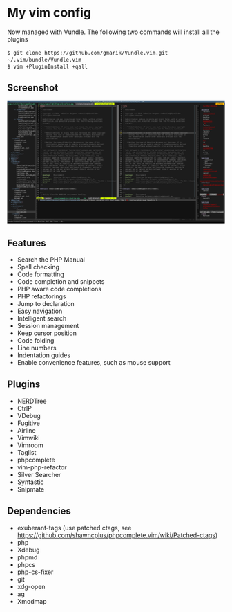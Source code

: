 # My vim config

Now managed with Vundle. The following two commands will install all the plugins

    $ git clone https://github.com/gmarik/Vundle.vim.git ~/.vim/bundle/Vundle.vim 
    $ vim +PluginInstall +qall

## Screenshot

![screenshot](/vim.png)

## Features

* Search the PHP Manual
* Spell checking
* Code formatting
* Code completion and snippets
* PHP aware code completions
* PHP refactorings
* Jump to declaration
* Easy navigation
* Intelligent search
* Session management
* Keep cursor position
* Code folding
* Line numbers
* Indentation guides
* Enable convenience features, such as mouse support

## Plugins

* NERDTree
* CtrlP
* VDebug
* Fugitive
* Airline
* Vimwiki
* Vimroom
* Taglist
* phpcomplete
* vim-php-refactor
* Silver Searcher
* Syntastic
* Snipmate

## Dependencies

* exuberant-tags (use patched ctags, see https://github.com/shawncplus/phpcomplete.vim/wiki/Patched-ctags)
* php
* Xdebug
* phpmd
* phpcs
* php-cs-fixer
* git
* xdg-open
* ag
* Xmodmap
